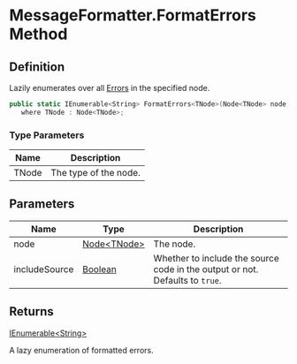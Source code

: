 # MessageFormatter.FormatErrors Method
## Definition

Lazily enumerates over all [Errors](MrKWatkins.Ast.MessageLevel.Error.md) in the specified node.

```c#
public static IEnumerable<String> FormatErrors<TNode>(Node<TNode> node, bool includeSource = true)
   where TNode : Node<TNode>;
```

### Type Parameters

| Name | Description |
| ---- | ----------- |
| TNode | The type of the node. |

## Parameters

| Name | Type | Description |
| ---- | ---- | ----------- |
| node | [Node&lt;TNode&gt;](MrKWatkins.Ast.Node-1.md) | The node. |
| includeSource | [Boolean](https://learn.microsoft.com/en-gb/dotnet/api/System.Boolean) | Whether to include the source code in the output or not. Defaults to `true`. |

## Returns

[IEnumerable&lt;String&gt;](https://learn.microsoft.com/en-gb/dotnet/api/System.Collections.Generic.IEnumerable-1)

A lazy enumeration of formatted errors.

